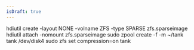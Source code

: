 ```yaml
---
isDraft: true
---
```


hdiutil create -layout NONE -volname ZFS -type SPARSE zfs.sparseimage
hdiutil attach -nomount zfs.sparseimage
sudo zpool create -f -m ~/tank tank /dev/disk4
sudo zfs set compression=on tank
